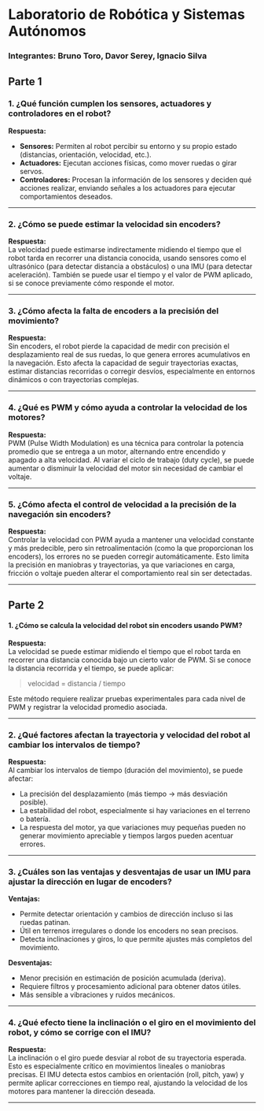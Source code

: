 # Laboratorio de Robótica y Sistemas Autónomos  
### Integrantes: Bruno Toro, Davor Serey, Ignacio Silva

## Parte 1

### 1. ¿Qué función cumplen los sensores, actuadores y controladores en el robot?

**Respuesta:**  
- **Sensores:** Permiten al robot percibir su entorno y su propio estado (distancias, orientación, velocidad, etc.).  
- **Actuadores:** Ejecutan acciones físicas, como mover ruedas o girar servos.  
- **Controladores:** Procesan la información de los sensores y deciden qué acciones realizar, enviando señales a los actuadores para ejecutar comportamientos deseados.

---

### 2. ¿Cómo se puede estimar la velocidad sin encoders?

**Respuesta:**  
La velocidad puede estimarse indirectamente midiendo el tiempo que el robot tarda en recorrer una distancia conocida, usando sensores como el ultrasónico (para detectar distancia a obstáculos) o una IMU (para detectar aceleración). También se puede usar el tiempo y el valor de PWM aplicado, si se conoce previamente cómo responde el motor.

---

### 3. ¿Cómo afecta la falta de encoders a la precisión del movimiento?

**Respuesta:**  
Sin encoders, el robot pierde la capacidad de medir con precisión el desplazamiento real de sus ruedas, lo que genera errores acumulativos en la navegación. Esto afecta la capacidad de seguir trayectorias exactas, estimar distancias recorridas o corregir desvíos, especialmente en entornos dinámicos o con trayectorias complejas.

---

### 4. ¿Qué es PWM y cómo ayuda a controlar la velocidad de los motores?

**Respuesta:**  
PWM (Pulse Width Modulation) es una técnica para controlar la potencia promedio que se entrega a un motor, alternando entre encendido y apagado a alta velocidad. Al variar el ciclo de trabajo (duty cycle), se puede aumentar o disminuir la velocidad del motor sin necesidad de cambiar el voltaje.

---

### 5. ¿Cómo afecta el control de velocidad a la precisión de la navegación sin encoders?

**Respuesta:**  
Controlar la velocidad con PWM ayuda a mantener una velocidad constante y más predecible, pero sin retroalimentación (como la que proporcionan los encoders), los errores no se pueden corregir automáticamente. Esto limita la precisión en maniobras y trayectorias, ya que variaciones en carga, fricción o voltaje pueden alterar el comportamiento real sin ser detectadas.

---

## Parte 2

#### 1. ¿Cómo se calcula la velocidad del robot sin encoders usando PWM?

**Respuesta:**  
La velocidad se puede estimar midiendo el tiempo que el robot tarda en recorrer una distancia conocida bajo un cierto valor de PWM. Si se conoce la distancia recorrida y el tiempo, se puede aplicar:  
> velocidad = distancia / tiempo  

Este método requiere realizar pruebas experimentales para cada nivel de PWM y registrar la velocidad promedio asociada.

---

### 2. ¿Qué factores afectan la trayectoria y velocidad del robot al cambiar los intervalos de tiempo?

**Respuesta:**  
Al cambiar los intervalos de tiempo (duración del movimiento), se puede afectar:  
- La precisión del desplazamiento (más tiempo → más desviación posible).
- La estabilidad del robot, especialmente si hay variaciones en el terreno o batería.
- La respuesta del motor, ya que variaciones muy pequeñas pueden no generar movimiento apreciable y tiempos largos pueden acentuar errores.

---

### 3. ¿Cuáles son las ventajas y desventajas de usar un IMU para ajustar la dirección en lugar de encoders?

**Ventajas:**  
- Permite detectar orientación y cambios de dirección incluso si las ruedas patinan.  
- Útil en terrenos irregulares o donde los encoders no sean precisos.  
- Detecta inclinaciones y giros, lo que permite ajustes más completos del movimiento.

**Desventajas:**  
- Menor precisión en estimación de posición acumulada (deriva).  
- Requiere filtros y procesamiento adicional para obtener datos útiles.  
- Más sensible a vibraciones y ruidos mecánicos.

---

### 4. ¿Qué efecto tiene la inclinación o el giro en el movimiento del robot, y cómo se corrige con el IMU?

**Respuesta:**  
La inclinación o el giro puede desviar al robot de su trayectoria esperada. Esto es especialmente crítico en movimientos lineales o maniobras precisas. El IMU detecta estos cambios en orientación (roll, pitch, yaw) y permite aplicar correcciones en tiempo real, ajustando la velocidad de los motores para mantener la dirección deseada.

---

